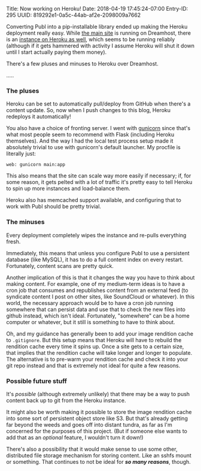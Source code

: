 Title: Now working on Heroku!
Date: 2018-04-19 17:45:24-07:00
Entry-ID: 295
UUID: 819292e1-0a5c-44ab-af2e-2098009a7662

Converting Publ into a pip-installable library ended up making the Heroku deployment
really easy. While [the main site](http://publ.beesbuzz.biz) is running on Dreamhost,
there is an [instance on Heroku as well](http://publ.herokuapp.com), which seems to
be running reliably (although if it gets hammered with activity I assume Heroku will
shut it down until I start actually paying them money).

There's a few pluses and minuses to Heroku over Dreamhost.

.....

### The pluses

Heroku can be set to automatically pull/deploy from GitHub when there's a content
update. So, now when I push changes to this blog, Heroku redeploys it automatically!

You also have a choice of fronting server. I went with [gunicorn](http://gunicorn.org)
since that's what most people seem to recommend with Flask (including Heroku themselves).
And the way I had the local test process setup made it absolutely trivial to use with
gunicorn's default launcher. My procfile is literally just:

```
web: gunicorn main:app
```

This also means that the site can scale way more easily if necessary; if, for some
reason, it gets pelted with a lot of traffic it's pretty easy to tell Heroku to
spin up more instances and load-balance them.

Heroku also has memcached support available, and configuring that to work with
Publ should be pretty trivial.

### The minuses

Every deployment completely wipes the instance and re-pulls everything fresh.

Immediately, this means that unless you configure Publ to use a persistent database (like
MySQL), it has to do a full content index on every restart. Fortunately, content
scans are pretty quick.

Another implication of this is that it changes the way you have to think about making
content. For example, one of my medium-term ideas is to have a cron job that
consumes and republishes content from an external feed (to syndicate content
I post on other sites, like SoundCloud or whatever). In this world, the necessary
approach would be to have a cron job running somewhere that can persist data and
use that to check the new files into github instead, which isn't ideal. Fortunately,
"somewhere" can be a home computer or whatever, but it still is something to
have to think about.

Oh, and my guidance has generally been to add your image rendition cache to
`.gitignore`. But this setup means that Heroku will have to rebuild the rendition
cache every time it spins up. Once a site gets to a certain size, that implies
that the rendition cache will take longer and longer to populate. The alternative
is to pre-warm your rendition cache and check it into your git repo instead and that is
extremely not ideal for quite a few reasons.

### Possible future stuff

It's *possible* (although extremely unlikely) that there may be a way to push content back
up to git from the Heroku instance.

It might also be worth making it possible to store the image rendition cache
into some sort of persistent object store like S3. But that's already getting
far beyond the weeds and goes off into distant tundra, as far as I'm concerned
for the purposes of this project. (But if someone else wants to add that as an
*optional* feature, I wouldn't turn it down!)

There's also a possibility that it would make sense to use some other, distributed
file storage mechanism for storing content. Like an sshfs mount or something.
That continues to not be ideal for ***so many reasons***, though.